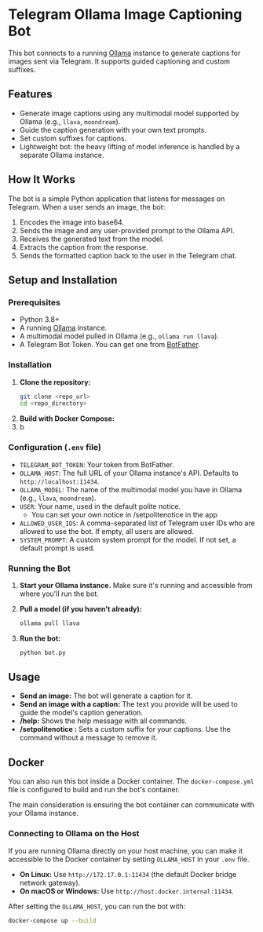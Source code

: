 # Telegram Ollama Image Captioning Bot

This bot connects to a running [Ollama](https://ollama.com/) instance to generate captions for images sent via Telegram. It supports guided captioning and custom suffixes.

## Features

-   Generate image captions using any multimodal model supported by Ollama (e.g., `llava`, `moondream`).
-   Guide the caption generation with your own text prompts.
-   Set custom suffixes for captions.
-   Lightweight bot: the heavy lifting of model inference is handled by a separate Ollama instance.

## How It Works

The bot is a simple Python application that listens for messages on Telegram. When a user sends an image, the bot:
1.  Encodes the image into base64.
2.  Sends the image and any user-provided prompt to the Ollama API.
3.  Receives the generated text from the model.
4.  Extracts the caption from the response.
5.  Sends the formatted caption back to the user in the Telegram chat.

## Setup and Installation

### Prerequisites

-   Python 3.8+
-   A running [Ollama](https://ollama.com/) instance.
-   A multimodal model pulled in Ollama (e.g., `ollama run llava`).
-   A Telegram Bot Token. You can get one from [BotFather](https://t.me/botfather).

### Installation

1.  **Clone the repository:**
    ```bash
    git clone <repo_url>
    cd <repo_directory>
    ```
2. **Build with Docker Compose:**
3. b
### Configuration (`.env` file)

-   `TELEGRAM_BOT_TOKEN`: Your token from BotFather.
-   `OLLAMA_HOST`: The full URL of your Ollama instance's API. Defaults to `http://localhost:11434`.
-   `OLLAMA_MODEL`: The name of the multimodal model you have in Ollama (e.g., `llava`, `moondream`).
-   `USER`: Your name, used in the default polite notice. 
    -   You can set your own notice in /setpolitenotice in the app
-   `ALLOWED_USER_IDS`: A comma-separated list of Telegram user IDs who are allowed to use the bot. If empty, all users are allowed.
-   `SYSTEM_PROMPT`: A custom system prompt for the model. If not set, a default prompt is used.

### Running the Bot

1.  **Start your Ollama instance.** Make sure it's running and accessible from where you'll run the bot.

2.  **Pull a model (if you haven't already):**
    ```bash
    ollama pull llava
    ```

3.  **Run the bot:**
    ```bash
    python bot.py
    ```

## Usage

-   **Send an image:** The bot will generate a caption for it.
-   **Send an image with a caption:** The text you provide will be used to guide the model's caption generation.
-   **/help:** Shows the help message with all commands.
-   **/setpolitenotice <message>:** Sets a custom suffix for your captions. Use the command without a message to remove it.

## Docker

You can also run this bot inside a Docker container. The `docker-compose.yml` file is configured to build and run the bot's container.

The main consideration is ensuring the bot container can communicate with your Ollama instance.

### Connecting to Ollama on the Host

If you are running Ollama directly on your host machine, you can make it accessible to the Docker container by setting `OLLAMA_HOST` in your `.env` file.

-   **On Linux:** Use `http://172.17.0.1:11434` (the default Docker bridge network gateway).
-   **On macOS or Windows:** Use `http://host.docker.internal:11434`.

After setting the `OLLAMA_HOST`, you can run the bot with:
```bash
docker-compose up --build
```
